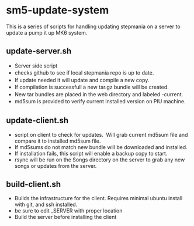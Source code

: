 # sm5-update-system

This is a series of scripts for handling updating stepmania on a server to update a pump it up MK6 system. 

## update-server.sh&nbsp;
<div>

*   <span style="line-height: 19.5px;">Server side script</span>
*   <span style="line-height: 19.5px;">checks github to see if local stepmania repo is up to date.&nbsp;</span>
*   <span style="line-height: 19.5px;">If update needed it will update and compile a new copy.&nbsp;</span>
*   <span style="line-height: 19.5px;">If compilation is successfull a new tar.gz bundle will be created.</span>
*   <span style="line-height: 19.5px;">New tar bundles are placed in the web directory and labeled -current.</span>
*   <span style="line-height: 19.5px;">md5sum is provided to verify current installed version on PIU machine.</span><div>
</div></div>

## update-client.sh
<div>

* script on client to check for updates. &nbsp;Will grab current md5sum file and compare it to installed md5sum file.
* If md5sums do not match new bundle will be downloaded and installed.
* If installation fails, this script will enable a backup copy to start.
* rsync will be run on the Songs directory on the server to grab any new songs or updates from the server.
<div></div></div>

## build-client.sh
<div>

* Builds the infrastructure for the client.  Requires minimal ubuntu install with git, and ssh installed. 
* be sure to edit _SERVER with proper location
* Build the server before installing the client
 
</div>
